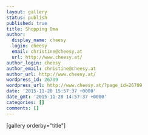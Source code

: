 ```yaml
---
layout: gallery
status: publish
published: true
title: Shopping Oma
author:
  display_name: cheesy
  login: cheesy
  email: christine@cheesy.at
  url: http://www.cheesy.at/
author_login: cheesy
author_email: christine@cheesy.at
author_url: http://www.cheesy.at/
wordpress_id: 26709
wordpress_url: http://www.cheesy.at/?page_id=26709
date: '2015-11-20 15:57:37 +0000'
date_gmt: '2015-11-20 14:57:37 +0000'
categories: []
comments: []
---
```

[gallery orderby="title"]
